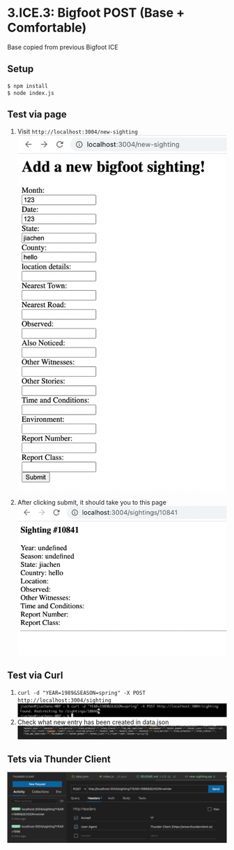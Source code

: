 # 3.ICE.3: Bigfoot POST (Base + Comfortable)

Base copied from previous Bigfoot ICE

## Setup

```
$ npm install
$ node index.js
```

## Test via page

1. Visit `http://localhost:3004/new-sighting`
   ![](2021-12-27-11-25-27.png)

2. After clicking submit, it should take you to this page
   ![](2021-12-27-11-26-05.png)

## Test via Curl

1. `curl -d "YEAR=1989&SEASON=spring" -X POST http://localhost:3004/sighting`
   ![](2021-12-27-11-15-00.png)
2. Check what new entry has been created in data.json
   ![](2021-12-27-11-15-36.png)

## Tets via Thunder Client

![](2021-12-27-11-21-40.png)
